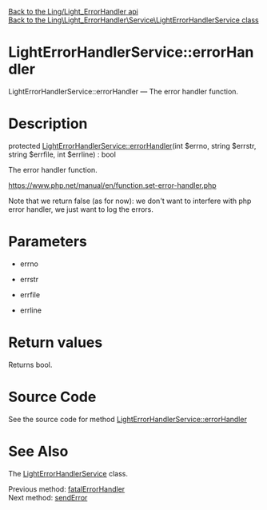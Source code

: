 [Back to the Ling/Light_ErrorHandler api](https://github.com/lingtalfi/Light_ErrorHandler/blob/master/doc/api/Ling/Light_ErrorHandler.md)<br>
[Back to the Ling\Light_ErrorHandler\Service\LightErrorHandlerService class](https://github.com/lingtalfi/Light_ErrorHandler/blob/master/doc/api/Ling/Light_ErrorHandler/Service/LightErrorHandlerService.md)


LightErrorHandlerService::errorHandler
================



LightErrorHandlerService::errorHandler — The error handler function.




Description
================


protected [LightErrorHandlerService::errorHandler](https://github.com/lingtalfi/Light_ErrorHandler/blob/master/doc/api/Ling/Light_ErrorHandler/Service/LightErrorHandlerService/errorHandler.md)(int $errno, string $errstr, string $errfile, int $errline) : bool




The error handler function.

https://www.php.net/manual/en/function.set-error-handler.php

Note that we return false (as for now): we don't want to interfere with php error handler, we just
want to log the errors.




Parameters
================


- errno

    

- errstr

    

- errfile

    

- errline

    


Return values
================

Returns bool.








Source Code
===========
See the source code for method [LightErrorHandlerService::errorHandler](https://github.com/lingtalfi/Light_ErrorHandler/blob/master/Service/LightErrorHandlerService.php#L145-L155)


See Also
================

The [LightErrorHandlerService](https://github.com/lingtalfi/Light_ErrorHandler/blob/master/doc/api/Ling/Light_ErrorHandler/Service/LightErrorHandlerService.md) class.

Previous method: [fatalErrorHandler](https://github.com/lingtalfi/Light_ErrorHandler/blob/master/doc/api/Ling/Light_ErrorHandler/Service/LightErrorHandlerService/fatalErrorHandler.md)<br>Next method: [sendError](https://github.com/lingtalfi/Light_ErrorHandler/blob/master/doc/api/Ling/Light_ErrorHandler/Service/LightErrorHandlerService/sendError.md)<br>

